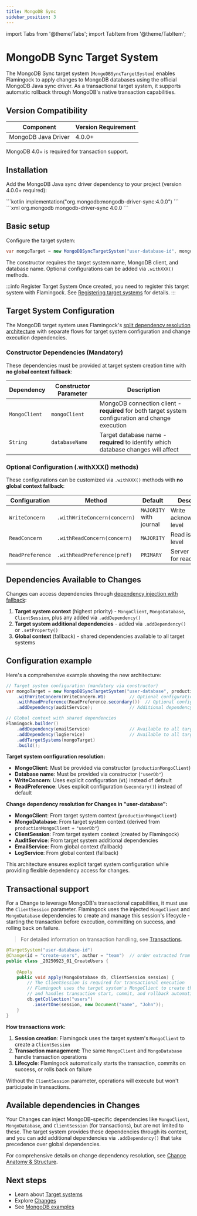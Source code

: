 ```yaml
---
title: MongoDB Sync
sidebar_position: 3
---
```

import Tabs from '@theme/Tabs';
import TabItem from '@theme/TabItem';

# MongoDB Sync Target System

The MongoDB Sync target system (`MongoDBSyncTargetSystem`) enables Flamingock to apply changes to MongoDB databases using the official MongoDB Java sync driver. As a transactional target system, it supports automatic rollback through MongoDB's native transaction capabilities.

## Version Compatibility

| Component | Version Requirement |
|-----------|-------------------|
| MongoDB Java Driver | 4.0.0+ |

MongoDB 4.0+ is required for transaction support.

## Installation

Add the MongoDB Java sync driver dependency to your project (version 4.0.0+ required):

<Tabs groupId="gradle_maven">
  <TabItem value="gradle" label="Gradle" default>
```kotlin
implementation("org.mongodb:mongodb-driver-sync:4.0.0")
```
  </TabItem>
  <TabItem value="maven" label="Maven">
```xml
<dependency>
    <groupId>org.mongodb</groupId>
    <artifactId>mongodb-driver-sync</artifactId>
    <version>4.0.0</version> <!-- 4.0.0+ supported -->
</dependency>
```
  </TabItem>
</Tabs>

## Basic setup

Configure the target system:

```java
var mongoTarget = new MongoDBSyncTargetSystem("user-database-id", mongoClient, "userDb");
```

The constructor requires the target system name, MongoDB client, and database name. Optional configurations can be added via `.withXXX()` methods.

:::info Register Target System
Once created, you need to register this target system with Flamingock. See [Registering target systems](introduction.md#registering-target-systems) for details.
:::

## Target System Configuration

The MongoDB target system uses Flamingock's [split dependency resolution architecture](introduction.md#dependency-injection) with separate flows for target system configuration and change execution dependencies.

### Constructor Dependencies (Mandatory)

These dependencies must be provided at target system creation time with **no global context fallback**:

| Dependency | Constructor Parameter | Description |
|------------|----------------------|-------------|
| `MongoClient` | `mongoClient` | MongoDB connection client - **required** for both target system configuration and change execution |
| `String` | `databaseName` | Target database name - **required** to identify which database changes will affect |

### Optional Configuration (.withXXX() methods)

These configurations can be customized via `.withXXX()` methods with **no global context fallback**:

| Configuration | Method | Default | Description |
|---------------|--------|---------|-------------|
| `WriteConcern` | `.withWriteConcern(concern)` | `MAJORITY` with journal | Write acknowledgment level |
| `ReadConcern` | `.withReadConcern(concern)` | `MAJORITY` | Read isolation level |
| `ReadPreference` | `.withReadPreference(pref)` | `PRIMARY` | Server selection for reads |


## Dependencies Available to Changes

Changes can access dependencies through [dependency injection with fallback](../changes/anatomy-and-structure.md#method-parameters-and-dependency-injection):

1. **Target system context** (highest priority) - `MongoClient`, `MongoDatabase`, `ClientSession`, plus any added via `.addDependency()`
2. **Target system additional dependencies** - added via `.addDependency()` or `.setProperty()`
3. **Global context** (fallback) - shared dependencies available to all target systems

## Configuration example

Here's a comprehensive example showing the new architecture:

```java
// Target system configuration (mandatory via constructor)
var mongoTarget = new MongoDBSyncTargetSystem("user-database", productionMongoClient, "userDb")
    .withWriteConcern(WriteConcern.W1)         // Optional configuration
    .withReadPreference(ReadPreference.secondary())  // Optional configuration
    .addDependency(auditService);              // Additional dependency for changes

// Global context with shared dependencies
Flamingock.builder()
    .addDependency(emailService)               // Available to all target systems
    .addDependency(logService)                 // Available to all target systems
    .addTargetSystems(mongoTarget)
    .build();
```

**Target system configuration resolution:**
- **MongoClient**: Must be provided via constructor (`productionMongoClient`)
- **Database name**: Must be provided via constructor (`"userDb"`)
- **WriteConcern**: Uses explicit configuration (`W1`) instead of default
- **ReadPreference**: Uses explicit configuration (`secondary()`) instead of default

**Change dependency resolution for Changes in "user-database":**
- **MongoClient**: From target system context (`productionMongoClient`)
- **MongoDatabase**: From target system context (derived from `productionMongoClient` + `"userDb"`)
- **ClientSession**: From target system context (created by Flamingock)
- **AuditService**: From target system additional dependencies
- **EmailService**: From global context (fallback)
- **LogService**: From global context (fallback)

This architecture ensures explicit target system configuration while providing flexible dependency access for changes.

## Transactional support

For a Change to leverage MongoDB's transactional capabilities, it must use the `ClientSession` parameter. Flamingock uses the injected `MongoClient` and `MongoDatabase` dependencies to create and manage this session's lifecycle - starting the transaction before execution, committing on success, and rolling back on failure.

> For detailed information on transaction handling, see [Transactions](../changes/transactions.md).

```java
@TargetSystem("user-database-id")
@Change(id = "create-users", author = "team")  // order extracted from filename
public class _20250923_01_CreateUsers {
    
    @Apply
    public void apply(MongoDatabase db, ClientSession session) {
        // The ClientSession is required for transactional execution
        // Flamingock uses the target system's MongoClient to create this session
        // and handles transaction start, commit, and rollback automatically
        db.getCollection("users")
          .insertOne(session, new Document("name", "John"));
    }
}
```

**How transactions work:**
1. **Session creation**: Flamingock uses the target system's `MongoClient` to create a `ClientSession`
2. **Transaction management**: The same `MongoClient` and `MongoDatabase` handle transaction operations
3. **Lifecycle**: Flamingock automatically starts the transaction, commits on success, or rolls back on failure

Without the `ClientSession` parameter, operations will execute but won't participate in transactions.

## Available dependencies in Changes

Your Changes can inject MongoDB-specific dependencies like `MongoClient`, `MongoDatabase`, and `ClientSession` (for transactions), but are not limited to these. The target system provides these dependencies through its context, and you can add additional dependencies via `.addDependency()` that take precedence over global dependencies.

For comprehensive details on change dependency resolution, see [Change Anatomy & Structure](../changes/anatomy-and-structure.md).

## Next steps

- Learn about [Target systems](introduction.md)
- Explore [Changes](../changes/introduction.md)
- See [MongoDB examples](https://github.com/flamingock/flamingock-examples/tree/master/mongodb)